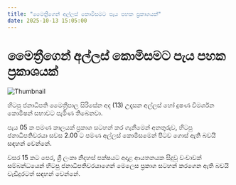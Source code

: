 ```yaml
---
title: "මෛත්‍රීගෙන් අල්ලස් කොමිසමට පැය පහක ප්‍රකාශයක්"
date: 2025-10-13 15:05:00
---
```


# මෛත්‍රීගෙන් අල්ලස් කොමිසමට පැය පහක ප්‍රකාශයක්

![Thumbnail](https://helakuru.sgp1.cdn.digitaloceanspaces.com/esana/images/lib/maithripala-sirisena-33.jpg)

හිටපු ජනාධිපති මෛත්‍රීපාල සිරිසේන අද (13) උදෑසන අල්ලස් හෝ දුෂණ විමර්ශන කොමිෂන් සභාවට පැමිණ තිබෙනවා.

පැය 05 ක පමණ කාලයක් ප්‍රකාශ සටහන් කර ගැනීමෙන් අනතුරුව, හිටපු ජනාධිපතිවරයා සවස 2.00 ට පමණ අල්ලස් කොමිසමෙන් පිටව ගොස් ඇති බවයි සඳහන් වෙන්නේ.

වසර 15 කට පෙර, ශ්‍රී ලංකා නිදහස් පක්ෂයට අදාළ ආයතනයක සිදුවූ වංචාවක් සම්බන්ධයෙන් හිටපු ජනාධිපතිවරයාගෙන් මෙලෙස ප්‍රකාශ සටහන් කරගෙන ඇති බවයි වැඩිදුරටත් සඳහන් වෙන්නේ.


